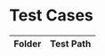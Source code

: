 Test Cases
=============================================================================================================================================================
Folder	| Test Path
--------| ---------------------------------------------------------------------------------------------------------------------------------------------
